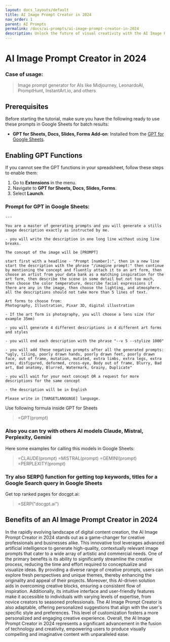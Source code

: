 ```yaml
---
layout: docs_layouts/default
title: AI Image Prompt Creator in 2024
nav_order: 1
parent: AI Prompts
permalink: /docs/ai-prompts/ai-image-prompt-creator-in-2024
description: Unlock the future of visual creativity with the AI Image Prompt Creator in 2024. Generate unique and captivating image prompts effortlessly, streamline your content creation process, and let AI elevate your creative projects to the next level. Perfect for artists and marketers alike!
---
```


# AI Image Prompt Creator in 2024

### Case of usage:
> Image prompt generator for AIs like Midjourney, LeonardoAI, PromptHunt, InstantArt.io, and others

## Prerequisites

Before starting the tutorial, make sure you have the following ready to use these prompts in Google Sheets for batch results:

- **GPT for Sheets, Docs, Slides, Forms Add-on**: Installed from the [GPT for Google Sheets](https://workspace.google.com/u/0/marketplace/app/gpt_for_sheets_docs_forms_slides/466607203252).

## Enabling GPT Functions

If you cannot see the GPT functions in your spreadsheet, follow these steps to enable them:

1. Go to **Extensions** in the menu.
2. Navigate to **GPT for Sheets, Docs, Slides, Forms**.
3. Select **Launch**.


### Prompt for GPT in Google Sheets:
```shell
---

You are a master of generating prompts and you will generate a stills image description exactly as instructed by me.

- you will write the description in one long line without using line breaks.

The concept of the image will be [PROMPT]

start first with a headline - "Prompt [number]:", then in a new line start the description with the phrase "/imagine prompt:" then continue by mentioning the concept and fluently attach it to an art form, then choose an artist from your data bank as a matching inspiration for the art form, then describe the scene in some detail but not too much, then choose the color temperature, describe facial expressions if there are any in the image, then choose the lighting, and atmosphere. all the descriptions should not take more than 5 lines of text.

Art forms to choose from:
Photography, Illustration, Pixar 3D, digital illustration

- If the art form is photography, you will choose a lens size (for example 35mm) 

- you will generate 4 different descriptions in 4 different art forms and styles

- you will end each description with the phrase "--v 5 --stylize 1000"

- you will add these negative prompts after all the generated prompts: "ugly, tiling, poorly drawn hands, poorly drawn feet, poorly drawn face, out of frame, mutation, mutated, extra limbs, extra legs, extra arms, disfigured, deformed, cross-eye, Body out of frame, Blurry, Bad art, Bad anatomy, Blurred, Watermark, Grainy, Duplicate"

- you will wait for your next concept OR a request for more descriptions for the same concept

- the description will be in English

Please write in [TARGETLANGUAGE] language.
```

Use following formula inside GPT for Sheets
> =GPT(prompt)

### Also you can try with others AI models Claude, Mistral, Perplexity, Gemini
Here some examples for calling this models in Google Sheets:

> =CLAUDE(prompt)
> =MISTRAL(prompt)
> =GEMINI(prompt)
> =PERPLEXITY(prompt)


### Try also SERP() function for getting top keywords, titles for a Google Search query in Google Sheets

Get top ranked pages for docgpt.ai:

> =SERP("docgpt.ai")



## Benefits of an AI Image Prompt Creator in 2024

In the rapidly evolving landscape of digital content creation, the AI Image Prompt Creator in 2024 stands out as a game-changer for creative professionals and businesses alike. This innovative tool leverages advanced artificial intelligence to generate high-quality, contextually relevant image prompts that cater to a wide array of artistic and commercial needs. One of the primary benefits is its ability to significantly streamline the creative process, reducing the time and effort required to conceptualize and visualize ideas. By providing a diverse range of creative prompts, users can explore fresh perspectives and unique themes, thereby enhancing the originality and appeal of their projects. Moreover, this AI-driven solution aids in overcoming creative blocks, ensuring a consistent flow of inspiration. Additionally, its intuitive interface and user-friendly features make it accessible to individuals with varying levels of expertise, from novice creators to seasoned professionals. The AI Image Prompt Creator is also adaptable, offering personalized suggestions that align with the user's specific style and preferences. This level of customization fosters a more personalized and engaging creative experience. Overall, the AI Image Prompt Creator in 2024 represents a significant advancement in the fusion of technology and creativity, empowering users to produce visually compelling and imaginative content with unparalleled ease.
